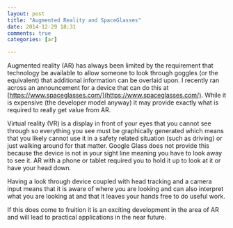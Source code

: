 ```yaml
---
layout: post
title: "Augmented Reality and SpaceGlasses"
date: 2014-12-29 18:31
comments: true
categories: [ar]

---
```

Augmented reality (AR) has always been limited by the requirement that technology be available to allow someone to look through goggles (or the equivalent) that additional information can be overlaid upon.
I recently ran across an announcement for a device that can do this at [https://www.spaceglasses.com/](https://www.spaceglasses.com/). While it is expensive (the developer model anyway) it may provide exactly what is required to really get value from AR.

Virtual reality (VR) is a display in front of your eyes that you cannot see through so everything you see must be graphically generated which means that you likely cannot use it in a safety related situation (such as driving) or just walking around for that matter.
Google Glass does not provide this because the device is not in your sight line meaning you have to look away to see it.
AR with a phone or tablet required you to hold it up to look at it or have your head down. 

Having a look through device coupled with head tracking and a camera input means that it is aware of where you are looking and can also interpret what you are looking at and that it leaves your hands free to do useful work.

If this does come to fruition it is an exciting development in the area of AR and will lead to practical applications in the near future.
